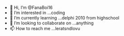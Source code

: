 - 👋 Hi, I’m @FanaBoi16
- 👀 I’m interested in ...coding 
- 🌱 I’m currently learning ...delphi 2010 from highschool
- 💞️ I’m looking to collaborate on ...anything
- 📫 How to reach me ...leratsndlovu

<!---
FanaBoi16/FanaBoi16 is a ✨ special ✨ repository because its `README.md` (this file) appears on your GitHub profile.
You can click the Preview link to take a look at your changes.
--->
